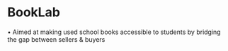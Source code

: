 # BookLab
•	Aimed at making used school books accessible to students by bridging the gap between sellers & buyers
